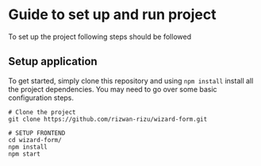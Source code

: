 # Guide to set up and run project

To set up the project following steps should be followed

## Setup application

To get started, simply clone this repository and using `npm install` install all the project dependencies. You may need to go over some basic configuration steps.

```
# Clone the project
git clone https://github.com/rizwan-rizu/wizard-form.git

# SETUP FRONTEND
cd wizard-form/
npm install
npm start
```
